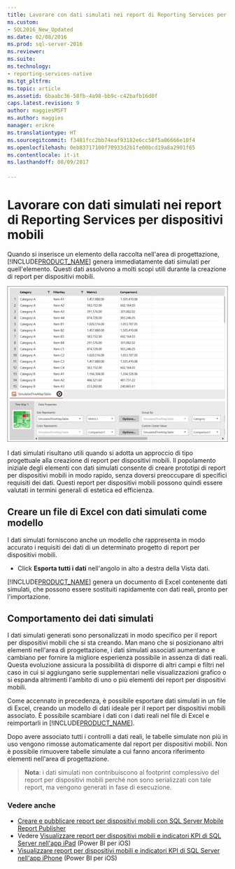 ```yaml
---
title: Lavorare con dati simulati nei report di Reporting Services per dispositivi mobili | Documenti Microsoft
ms.custom:
- SQL2016_New_Updated
ms.date: 02/08/2016
ms.prod: sql-server-2016
ms.reviewer: 
ms.suite: 
ms.technology:
- reporting-services-native
ms.tgt_pltfrm: 
ms.topic: article
ms.assetid: 6baabc36-58fb-4a98-bb9c-c42bafb16d0f
caps.latest.revision: 9
author: maggiesMSFT
ms.author: maggies
manager: erikre
ms.translationtype: HT
ms.sourcegitcommit: f3481fcc2bb74eaf93182e6cc58f5a06666e10f4
ms.openlocfilehash: 0eb83717100f70933d2b1fe00bcd19a8a2901f65
ms.contentlocale: it-it
ms.lasthandoff: 08/09/2017

---
```

# <a name="work-with-simulated-data-in-reporting-services-mobile-reports"></a>Lavorare con dati simulati nei report di Reporting Services per dispositivi mobili
Quando si inserisce un elemento della raccolta nell'area di progettazione, [!INCLUDE[PRODUCT_NAME](../../includes/ss-mobilereptpub-short.md)] genera immediatamente dati simulati per quell'elemento. Questi dati assolvono a molti scopi utili durante la creazione di report per dispositivi mobili.   
  
![SS_MRP_SimDataTreeMapProps](../../reporting-services/mobile-reports/media/ss-mrp-simdatatreemapprops.png)  
  
I dati simulati risultano utili quando si adotta un approccio di tipo progettuale alla creazione di report per dispositivi mobili. Il popolamento iniziale degli elementi con dati simulati consente di creare prototipi di report per dispositivi mobili in modo rapido, senza doversi preoccupare di specifici requisiti dei dati. Questi report per dispositivi mobili possono quindi essere valutati in termini generali di estetica ed efficienza.  
  
## <a name="create-an-excel-file-with-simulated-data-as-a-template"></a>Creare un file di Excel con dati simulati come modello  
  
I dati simulati forniscono anche un modello che rappresenta in modo accurato i requisiti dei dati di un determinato progetto di report per dispositivi mobili.   
  
-  Click **Esporta tutti i dati** nell'angolo in alto a destra della Vista dati.   
  
[!INCLUDE[PRODUCT_NAME](../../includes/ss-mobilereptpub-short.md)] genera un documento di Excel contenente dati simulati, che possono essere sostituiti rapidamente con dati reali, pronto per l'importazione.   
  
## <a name="how-simulated-data-behaves"></a>Comportamento dei dati simulati  
  
I dati simulati generati sono personalizzati in modo specifico per il report per dispositivi mobili che si sta creando. Man mano che si posizionano altri elementi nell'area di progettazione, i dati simulati associati aumentano e cambiano per fornire la migliore esperienza possibile in assenza di dati reali. Questa evoluzione assicura la possibilità di disporre di altri campi e filtri nel caso in cui si aggiungano serie supplementari nelle visualizzazioni grafico o si espanda altrimenti l'ambito di uno o più elementi dei report per dispositivi mobili.  
  
Come accennato in precedenza, è possibile esportare dati simulati in un file di Excel, creando un modello di dati ideale per il report per dispositivi mobili associato. È possibile scambiare i dati con i dati reali nel file di Excel e reimportarli in [!INCLUDE[PRODUCT_NAME](../../includes/ss-mobilereptpub-short.md)].   
  
Dopo avere associato tutti i controlli a dati reali, le tabelle simulate non più in uso vengono rimosse automaticamente dal report per dispositivi mobili. Non è possibile rimuovere tabelle simulate a cui fanno ancora riferimento elementi nell'area di progettazione.  
  
>**Nota**: i dati simulati non contribuiscono al footprint complessivo del report per dispositivi mobili perché non sono serializzati con tale report, ma vengono generati in fase di esecuzione.  
  
### <a name="see-also"></a>Vedere anche  
- [Creare e pubblicare report per dispositivi mobili con SQL Server Mobile Report Publisher](../../reporting-services/mobile-reports/create-mobile-reports-with-sql-server-mobile-report-publisher.md)  
-  Vedere [Visualizzare report per dispositivi mobili e indicatori KPI di SQL Server nell'app iPad](https://pbiwebprod-docs.azurewebsites.net/en-us/documentation/powerbi-mobile-ipad-kpis-mobile-reports)  (Power BI per iOS)  
-  [Visualizzare report per dispositivi mobili e indicatori KPI di SQL Server nell'app iPhone](https://pbiwebprod-docs.azurewebsites.net/en-us/documentation/powerbi-mobile-iphone-kpis-mobile-reports) (Power BI per iOS)  
  
  
  
  
  



